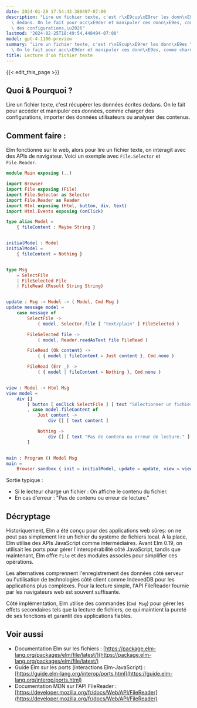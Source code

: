 ```yaml
---
date: 2024-01-20 17:54:43.380497-07:00
description: "Lire un fichier texte, c'est r\xE9cup\xE9rer les donn\xE9es \xE9crites\
  \ dedans. On le fait pour acc\xE9der et manipuler ces donn\xE9es, comme charger\
  \ des configurations,\u2026"
lastmod: '2024-02-25T18:49:54.448494-07:00'
model: gpt-4-1106-preview
summary: "Lire un fichier texte, c'est r\xE9cup\xE9rer les donn\xE9es \xE9crites dedans.\
  \ On le fait pour acc\xE9der et manipuler ces donn\xE9es, comme charger des configurations,\u2026"
title: Lecture d'un fichier texte
---
```


{{< edit_this_page >}}

## Quoi & Pourquoi ?
Lire un fichier texte, c'est récupérer les données écrites dedans. On le fait pour accéder et manipuler ces données, comme charger des configurations, importer des données utilisateurs ou analyser des contenus.

## Comment faire :
Elm fonctionne sur le web, alors pour lire un fichier texte, on interagit avec des APIs de navigateur. Voici un exemple avec `File.Selector` et `File.Reader`.

```Elm
module Main exposing (..)

import Browser
import File exposing (File)
import File.Selector as Selector
import File.Reader as Reader
import Html exposing (Html, button, div, text)
import Html.Events exposing (onClick)

type alias Model =
    { fileContent : Maybe String }


initialModel : Model
initialModel =
    { fileContent = Nothing }


type Msg
    = SelectFile
    | FileSelected File
    | FileRead (Result String String)


update : Msg -> Model -> ( Model, Cmd Msg )
update message model =
    case message of
        SelectFile ->
            ( model, Selector.file [ "text/plain" ] FileSelected )

        FileSelected file ->
            ( model, Reader.readAsText file FileRead )

        FileRead (Ok content) ->
            ( { model | fileContent = Just content }, Cmd.none )

        FileRead (Err _) ->
            ( { model | fileContent = Nothing }, Cmd.none )


view : Model -> Html Msg
view model =
    div []
        [ button [ onClick SelectFile ] [ text "Sélectionner un fichier" ]
        , case model.fileContent of
            Just content ->
                div [] [ text content ]

            Nothing ->
                div [] [ text "Pas de contenu ou erreur de lecture." ]
        ]


main : Program () Model Msg
main =
    Browser.sandbox { init = initialModel, update = update, view = view }
```

Sortie typique :
- Si le lecteur charge un fichier : On affiche le contenu du fichier.
- En cas d'erreur : "Pas de contenu ou erreur de lecture."

## Décryptage
Historiquement, Elm a été conçu pour des applications web sûres: on ne peut pas simplement lire un fichier du système de fichiers local. À la place, Elm utilise des APIs JavaScript comme intermédiaires. Avant Elm 0.19, on utilisait les ports pour gérer l'interopérabilité côté JavaScript, tandis que maintenant, Elm offre `File` et des modules associés pour simplifier ces opérations.

Les alternatives comprennent l'enregistrement des données côté serveur ou l'utilisation de technologies côté client comme IndexedDB pour les applications plus complexes. Pour la lecture simple, l'API FileReader fournie par les navigateurs web est souvent suffisante.

Côté implémentation, Elm utilise des commandes (`Cmd Msg`) pour gérer les effets secondaires tels que la lecture de fichiers, ce qui maintient la pureté de ses fonctions et garantit des applications fiables.

## Voir aussi
- Documentation Elm sur les fichiers : [https://package.elm-lang.org/packages/elm/file/latest/](https://package.elm-lang.org/packages/elm/file/latest/)
- Guide Elm sur les ports (interactions Elm-JavaScript) : [https://guide.elm-lang.org/interop/ports.html](https://guide.elm-lang.org/interop/ports.html)
- Documentation MDN sur l'API FileReader : [https://developer.mozilla.org/fr/docs/Web/API/FileReader](https://developer.mozilla.org/fr/docs/Web/API/FileReader)
